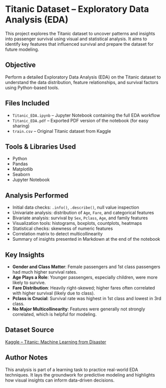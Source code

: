 # Titanic Dataset – Exploratory Data Analysis (EDA)

This project explores the Titanic dataset to uncover patterns and insights into passenger survival using visual and statistical analysis. It aims to identify key features that influenced survival and prepare the dataset for future modeling.

## Objective
Perform a detailed Exploratory Data Analysis (EDA) on the Titanic dataset to understand the data distribution, feature relationships, and survival factors using Python-based tools.

## Files Included

- `Titanic_EDA.ipynb` – Jupyter Notebook containing the full EDA workflow
- `Titanic_EDA.pdf` – Exported PDF version of the notebook (for easy sharing)
- `train.csv` – Original Titanic dataset from Kaggle

## Tools & Libraries Used

- Python
- Pandas
- Matplotlib
- Seaborn
- Jupyter Notebook

## Analysis Performed

- Initial data checks: `.info()`, `.describe()`, null value inspection
- Univariate analysis: distribution of `Age`, `Fare`, and categorical features
- Bivariate analysis: survival by `Sex`, `Pclass`, `Age`, and family features
- Visualization tools: histograms, boxplots, countplots, heatmaps
- Statistical checks: skewness of numeric features
- Correlation matrix to detect multicollinearity
- Summary of insights presented in Markdown at the end of the notebook

## Key Insights

- **Gender and Class Matter**: Female passengers and 1st class passengers had much higher survival rates.
- **Age Plays a Role**: Younger passengers, especially children, were more likely to survive.
- **Fare Distribution**: Heavily right-skewed; higher fares often correlated with higher survival (likely due to class).
- **Pclass is Crucial**: Survival rate was highest in 1st class and lowest in 3rd class.
- **No Major Multicollinearity**: Features were generally not strongly correlated, which is helpful for modeling.

## Dataset Source

[Kaggle – Titanic: Machine Learning from Disaster](https://www.kaggle.com/competitions/titanic)

## Author Notes

This analysis is part of a learning task to practice real-world EDA techniques. It lays the groundwork for predictive modeling and highlights how visual insights can inform data-driven decisions.

